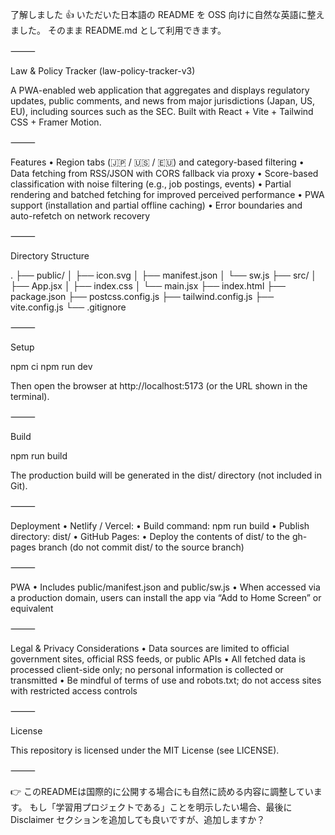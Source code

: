 了解しました 👍
いただいた日本語の README を OSS 向けに自然な英語に整えました。
そのまま README.md として利用できます。

⸻

Law & Policy Tracker (law-policy-tracker-v3)

A PWA-enabled web application that aggregates and displays regulatory updates, public comments, and news from major jurisdictions (Japan, US, EU), including sources such as the SEC.
Built with React + Vite + Tailwind CSS + Framer Motion.

⸻

Features
	•	Region tabs (🇯🇵 / 🇺🇸 / 🇪🇺) and category-based filtering
	•	Data fetching from RSS/JSON with CORS fallback via proxy
	•	Score-based classification with noise filtering (e.g., job postings, events)
	•	Partial rendering and batched fetching for improved perceived performance
	•	PWA support (installation and partial offline caching)
	•	Error boundaries and auto-refetch on network recovery

⸻

Directory Structure

.
├── public/
│   ├── icon.svg
│   ├── manifest.json
│   └── sw.js
├── src/
│   ├── App.jsx
│   ├── index.css
│   └── main.jsx
├── index.html
├── package.json
├── postcss.config.js
├── tailwind.config.js
├── vite.config.js
└── .gitignore


⸻

Setup

npm ci
npm run dev

Then open the browser at http://localhost:5173 (or the URL shown in the terminal).

⸻

Build

npm run build

The production build will be generated in the dist/ directory (not included in Git).

⸻

Deployment
	•	Netlify / Vercel:
	•	Build command: npm run build
	•	Publish directory: dist/
	•	GitHub Pages:
	•	Deploy the contents of dist/ to the gh-pages branch (do not commit dist/ to the source branch)

⸻

PWA
	•	Includes public/manifest.json and public/sw.js
	•	When accessed via a production domain, users can install the app via “Add to Home Screen” or equivalent

⸻

Legal & Privacy Considerations
	•	Data sources are limited to official government sites, official RSS feeds, or public APIs
	•	All fetched data is processed client-side only; no personal information is collected or transmitted
	•	Be mindful of terms of use and robots.txt; do not access sites with restricted access controls

⸻

License

This repository is licensed under the MIT License (see LICENSE).

⸻

👉 このREADMEは国際的に公開する場合にも自然に読める内容に調整しています。
もし「学習用プロジェクトである」ことを明示したい場合、最後に Disclaimer セクションを追加しても良いですが、追加しますか？
